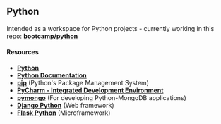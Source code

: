 ## Python

Intended as a workspace for Python projects - currently working in this repo: **[bootcamp/python](https://github.com/dduril/bootcamp/tree/master/python)**

#### Resources

- **<a href="https://www.python.org/" target="_blank">Python</a>**
- **<a href="https://www.python.org/doc/" target="_blank">Python Documentation</a>**
- **<a href="https://pip.pypa.io/en/stable/#" target="_blank">pip</a>** (Python's Package Management System)                
- **<a href="http://www.jetbrains.com/pycharm/" target="_blank" title="PyCharm">PyCharm - Integrated Development Environment</a>**
- **<a href="https://api.mongodb.org/python/current/#" target="_blank">pymongo</a>** (For developing Python-MongoDB applications)
- **<a href="https://www.djangoproject.com/" target="_blank" title="Django">Django Python</a>** (Web framework)
- **<a href="http://flask.pocoo.org/" target="_blank" title="Flask">Flask Python</a>** (Microframework)
